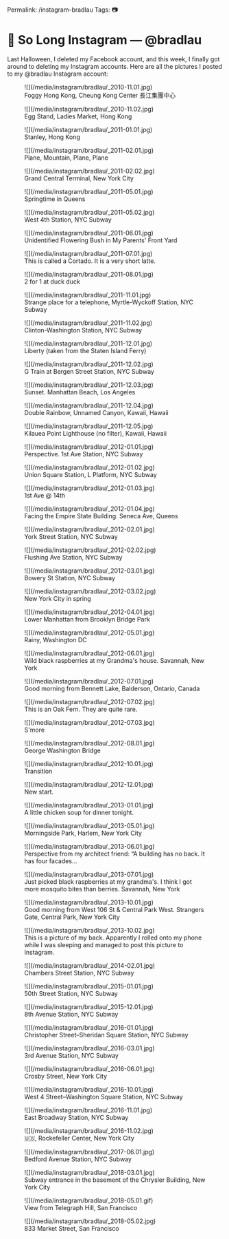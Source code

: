 Permalink: /instagram-bradlau
Tags: 📷

# 🌅 So Long Instagram — @bradlau

Last Halloween, I deleted my Facebook account, and this week, I finally got around to deleting my Instagram accounts. Here are all the pictures I posted to my @bradlau Instagram account:
 
<figure>![](/media/instagram/bradlau/_2010-11.01.jpg)
<figcaption>Foggy Hong Kong, Cheung Kong Center 長江集團中心</figcaption></figure>

<figure>![](/media/instagram/bradlau/_2010-11.02.jpg)
<figcaption>Egg Stand, Ladies Market, Hong Kong</figcaption></figure>

<figure>![](/media/instagram/bradlau/_2011-01.01.jpg)
<figcaption>Stanley, Hong Kong</figcaption></figure>

<figure>![](/media/instagram/bradlau/_2011-02.01.jpg)
<figcaption>Plane, Mountain, Plane, Plane</figcaption></figure>

<figure>![](/media/instagram/bradlau/_2011-02.02.jpg)
<figcaption>Grand Central Terminal, New York City</figcaption></figure>

<figure>![](/media/instagram/bradlau/_2011-05.01.jpg)
<figcaption>Springtime in Queens</figcaption></figure>

<figure>![](/media/instagram/bradlau/_2011-05.02.jpg)
<figcaption>West 4th Station, NYC Subway</figcaption></figure>

<figure>![](/media/instagram/bradlau/_2011-06.01.jpg)
<figcaption>Unidentified Flowering Bush in My Parents' Front Yard</figcaption></figure>

<figure>![](/media/instagram/bradlau/_2011-07.01.jpg)
<figcaption>This is called a Cortado. It is a very short latte.</figcaption></figure>

<figure>![](/media/instagram/bradlau/_2011-08.01.jpg)
<figcaption>2 for 1 at duck duck</figcaption></figure>

<figure>![](/media/instagram/bradlau/_2011-11.01.jpg)
<figcaption>Strange place for a telephone, Myrtle-Wyckoff Station, NYC Subway</figcaption></figure>

<figure>![](/media/instagram/bradlau/_2011-11.02.jpg)
<figcaption>Clinton-Washington Station, NYC Subway</figcaption></figure>

<figure>![](/media/instagram/bradlau/_2011-12.01.jpg)
<figcaption>Liberty (taken from the Staten Island Ferry)</figcaption></figure>

<figure>![](/media/instagram/bradlau/_2011-12.02.jpg)
<figcaption>G Train at Bergen Street Station, NYC Subway</figcaption></figure>

<figure>![](/media/instagram/bradlau/_2011-12.03.jpg)
<figcaption>Sunset. Manhattan Beach, Los Angeles</figcaption></figure>

<figure>![](/media/instagram/bradlau/_2011-12.04.jpg)
<figcaption>Double Rainbow, Unnamed Canyon, Kawaii, Hawaii</figcaption></figure>

<figure>![](/media/instagram/bradlau/_2011-12.05.jpg)
<figcaption>Kilauea Point Lighthouse (no filter), Kawaii, Hawaii</figcaption></figure>

<figure>![](/media/instagram/bradlau/_2012-01.01.jpg)
<figcaption>Perspective. 1st Ave Station, NYC Subway</figcaption></figure>

<figure>![](/media/instagram/bradlau/_2012-01.02.jpg)
<figcaption>Union Square Station, L Platform, NYC Subway</figcaption></figure>

<figure>![](/media/instagram/bradlau/_2012-01.03.jpg)
<figcaption>1st Ave @ 14th</figcaption></figure>

<figure>![](/media/instagram/bradlau/_2012-01.04.jpg)
<figcaption>Facing the Empire State Building. Seneca Ave, Queens</figcaption></figure>

<figure>![](/media/instagram/bradlau/_2012-02.01.jpg)
<figcaption>York Street Station, NYC Subway</figcaption></figure>

<figure>![](/media/instagram/bradlau/_2012-02.02.jpg)
<figcaption>Flushing Ave Station, NYC Subway</figcaption></figure>

<figure>![](/media/instagram/bradlau/_2012-03.01.jpg)
<figcaption>Bowery St Station, NYC Subway</figcaption></figure>

<figure>![](/media/instagram/bradlau/_2012-03.02.jpg)
<figcaption>New York City in spring</figcaption></figure>

<figure>![](/media/instagram/bradlau/_2012-04.01.jpg)
<figcaption>Lower Manhattan from Brooklyn Bridge Park</figcaption></figure>

<figure>![](/media/instagram/bradlau/_2012-05.01.jpg)
<figcaption>Rainy, Washington DC</figcaption></figure>

<figure>![](/media/instagram/bradlau/_2012-06.01.jpg)
<figcaption>Wild black raspberries at my Grandma's house. Savannah, New York</figcaption></figure>

<figure>![](/media/instagram/bradlau/_2012-07.01.jpg)
<figcaption>Good morning from Bennett Lake, Balderson, Ontario, Canada</figcaption></figure>

<figure>![](/media/instagram/bradlau/_2012-07.02.jpg)
<figcaption>This is an Oak Fern. They are quite rare.</figcaption></figure>

<figure>![](/media/instagram/bradlau/_2012-07.03.jpg)
<figcaption>S'more</figcaption></figure>

<figure>![](/media/instagram/bradlau/_2012-08.01.jpg)
<figcaption>George Washington Bridge</figcaption></figure>

<figure>![](/media/instagram/bradlau/_2012-10.01.jpg)
<figcaption>Transition</figcaption></figure>

<figure>![](/media/instagram/bradlau/_2012-12.01.jpg)
<figcaption>New start.</figcaption></figure>

<figure>![](/media/instagram/bradlau/_2013-01.01.jpg)
<figcaption>A little chicken soup for dinner tonight.</figcaption></figure>

<figure>![](/media/instagram/bradlau/_2013-05.01.jpg)
<figcaption>Morningside Park, Harlem, New York City</figcaption></figure>

<figure>![](/media/instagram/bradlau/_2013-06.01.jpg)
<figcaption>Perspective from my architect friend: “A building has no back. It has four facades…</figcaption></figure>

<figure>![](/media/instagram/bradlau/_2013-07.01.jpg)
<figcaption>Just picked black raspberries at my grandma's. I think I got more mosquito bites than berries. Savannah, New York</figcaption></figure>

<figure>![](/media/instagram/bradlau/_2013-10.01.jpg)
<figcaption>Good morning from West 106 St & Central Park West. Strangers Gate, Central Park, New York City</figcaption></figure>

<figure>![](/media/instagram/bradlau/_2013-10.02.jpg)
<figcaption>This is a picture of my back. Apparently I rolled onto my phone while I was sleeping and managed to post this picture to Instagram.</figcaption></figure>

<figure>![](/media/instagram/bradlau/_2014-02.01.jpg)
<figcaption>Chambers Street Station, NYC Subway</figcaption></figure>

<figure>![](/media/instagram/bradlau/_2015-01.01.jpg)
<figcaption>50th Street Station, NYC Subway</figcaption></figure>

<figure>![](/media/instagram/bradlau/_2015-12.01.jpg)
<figcaption>8th Avenue Station, NYC Subway</figcaption></figure>

<figure>![](/media/instagram/bradlau/_2016-01.01.jpg)
<figcaption>Christopher Street–Sheridan Square Station, NYC Subway</figcaption></figure>

<figure>![](/media/instagram/bradlau/_2016-03.01.jpg)
<figcaption>3rd Avenue Station, NYC Subway</figcaption></figure>

<figure>![](/media/instagram/bradlau/_2016-06.01.jpg)
<figcaption>Crosby Street, New York City</figcaption></figure>

<figure>![](/media/instagram/bradlau/_2016-10.01.jpg)
<figcaption>West 4 Street–Washington Square Station, NYC Subway</figcaption></figure>

<figure>![](/media/instagram/bradlau/_2016-11.01.jpg)
<figcaption>East Broadway Station, NYC Subway </figcaption></figure>

<figure>![](/media/instagram/bradlau/_2016-11.02.jpg)
<figcaption>🇺🇸, Rockefeller Center, New York City</figcaption></figure>

<figure>![](/media/instagram/bradlau/_2017-06.01.jpg)
<figcaption>Bedford Avenue Station, NYC Subway</figcaption></figure>

<figure>![](/media/instagram/bradlau/_2018-03.01.jpg)
<figcaption>Subway entrance in the basement of the Chrysler Building, New York City</figcaption></figure>

<figure>![](/media/instagram/bradlau/_2018-05.01.gif)
<figcaption>View from Telegraph Hill, San Francisco</figcaption></figure>

<figure>![](/media/instagram/bradlau/_2018-05.02.jpg)
<figcaption>833 Market Street, San Francisco</figcaption></figure>